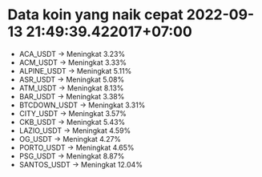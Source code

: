 # Data koin yang naik cepat 2022-09-13 21:49:39.422017+07:00

* ACA_USDT -> Meningkat 3.23%
* ACM_USDT -> Meningkat 3.33%
* ALPINE_USDT -> Meningkat 5.11%
* ASR_USDT -> Meningkat 5.08%
* ATM_USDT -> Meningkat 8.13%
* BAR_USDT -> Meningkat 3.38%
* BTCDOWN_USDT -> Meningkat 3.31%
* CITY_USDT -> Meningkat 3.57%
* CKB_USDT -> Meningkat 5.43%
* LAZIO_USDT -> Meningkat 4.59%
* OG_USDT -> Meningkat 4.27%
* PORTO_USDT -> Meningkat 4.65%
* PSG_USDT -> Meningkat 8.87%
* SANTOS_USDT -> Meningkat 12.04%
